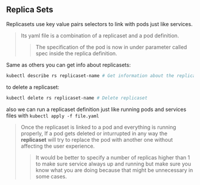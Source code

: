 ## Replica Sets
Replicasets use key value pairs selectors to link with pods just like services. 
>Its yaml file is a combination of a replicaset and a pod definition.
>>The specification of the pod is now in under parameter called spec inside the replica definition. 

Same as others you can get info about replicasets:
```sh
kubectl describe rs replicaset-name # Get information about the replicaset
```
to delete a replicaset:
```sh
kubectl delete rs replicaset-name # Delete replicaset
```
also we can run a replicaset definition just like running pods and services files with `kubectl apply -f file.yaml`

>Once the replicaset is linked to a pod and everything is running properly, If a pod gets deleted or inturrupted in any way the **replicaset** will try to replace the pod with another one without affecting the user experience.
>>It would be better to specify a number of replicas higher than 1 to make sure service always up and running but make sure you know what you are doing because that might be unnecessary in some cases.